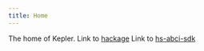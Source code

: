 ```yaml
---
title: Home
---
```


The home of Kepler.
Link to [hackage](https://hackage.haskell.org/package/kepler)
Link to [hs-abci-sdk](haddocks/hs-abci-sdk/)
